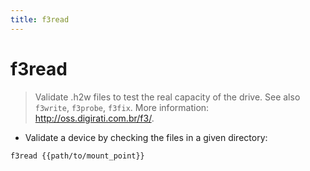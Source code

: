 ```yaml
---
title: f3read
---
```

# f3read

> Validate .h2w files to test the real capacity of the drive.
> See also `f3write`, `f3probe`, `f3fix`.
> More information: <http://oss.digirati.com.br/f3/>.

- Validate a device by checking the files in a given directory:

`f3read {{path/to/mount_point}}`
